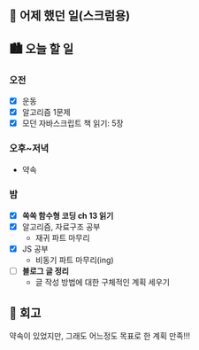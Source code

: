 ## 🌃 어제 했던 일(스크럼용)

## 🏙️ 오늘 할 일

### 오전

- [x] 운동
- [x] 알고리즘 1문제
- [x] 모던 자바스크립트 책 읽기: 5장

### 오후~저녁

- 약속

### 밤

- [x] **쏙쏙 함수형 코딩 ch 13 읽기**
- [x] 알고리즘, 자료구조 공부
  - 재귀 파트 마무리
- [x] JS 공부
  - 비동기 파트 마무리(ing)
- [ ] **블로그 글 정리**
  - 글 작성 방법에 대한 구체적인 계획 세우기

## 🌆 회고

약속이 있었지만, 그래도 어느정도 목표로 한 계획 만족!!!
